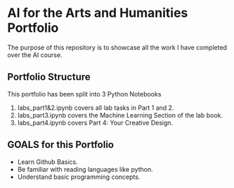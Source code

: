 # AI for the Arts and Humanities Portfolio
The purpose of this repository is to showcase all the work I have completed over the AI course.

## Portfolio Structure
This portfolio has been split into 3 Python Notebooks
1. labs_part1&2.ipynb covers all lab tasks in Part 1 and 2.
2. labs_part3.ipynb covers the Machine Learning Section of the lab book.
3. labs_part4.ipynb covers Part 4: Your Creative Design.

## GOALS for this Portfolio
- Learn Github Basics.
- Be familiar with reading languages like python.
- Understand basic programming concepts.

